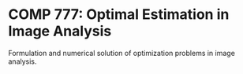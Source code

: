 # COMP 777: Optimal Estimation in Image Analysis

Formulation and numerical solution of optimization problems in image analysis.